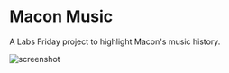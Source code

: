 Macon Music
===========

A Labs Friday project to highlight Macon's music history.

![screenshot](http://i.imgur.com/VRRGE.png)
